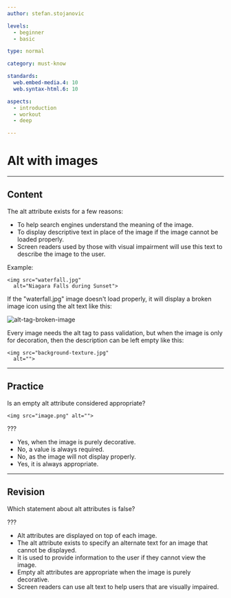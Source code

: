 ```yaml
---
author: stefan.stojanovic

levels:
  - beginner
  - basic

type: normal

category: must-know

standards:
  web.embed-media.4: 10
  web.syntax-html.6: 10

aspects:
  - introduction
  - workout
  - deep

---
```

# Alt with images
---
## Content

The alt attribute exists for a few reasons: 

* To help search engines understand the meaning of the image.
* To display descriptive text in place of the image if the image cannot be loaded properly. 
* Screen readers used by those with visual impairment will use this text to describe the image to the user. 

Example:
```
<img src="waterfall.jpg"
  alt="Niagara Falls during Sunset">
```
If the "waterfall.jpg" image doesn't load properly, it will display a broken image icon using the alt text like this: 

![alt-tag-broken-image](%3Csvg%20xmlns%3D%22http%3A%2F%2Fwww.w3.org%2F2000%2Fsvg%22%20width%3D%22100%%22%20height%3D%2260%22%3E%3Cg%20fill%3D%22none%22%20fill-rule%3D%22evenodd%22%3E%3Crect%20width%3D%22320%22%20height%3D%2260%22%20fill%3D%22%23FFF%22%20rx%3D%229%22%2F%3E%3Ctext%20fill%3D%22%23000%22%20font-family%3D%22TimesNewRomanPSMT%2C%20Times%20New%20Roman%22%20font-size%3D%2216%22%3E%3Ctspan%20x%3D%2237%22%20y%3D%2237%22%3ENiagara%20Falls%20during%20Sunset%3C%2Ftspan%3E%3C%2Ftext%3E%3Cg%20fill-rule%3D%22nonzero%22%3E%3Cpath%20fill%3D%22%238D8D8D%22%20d%3D%22M19.5%2039.15V38h-.05v1.15h.05z%22%2F%3E%3Cpath%20fill%3D%22%237BC274%22%20d%3D%22M21.75%2036.9H20.6V38h1.15v-1.1z%22%2F%3E%3Cpath%20fill%3D%22%239FC6B7%22%20d%3D%22M24.05%2033.45H22.9v1.15h1.15v-1.15zm-2.3%202.25v.05h1.15V34.6h-1.15v1.1zm3.4-2.25V32.3h-1.1v1.15h1.1z%22%2F%3E%3Cpath%20fill%3D%22%23C7DDE6%22%20d%3D%22M21.7%2035.75h-1.1v1.15h1.15v-1.15h-.05z%22%2F%3E%3Cpath%20fill%3D%22%23C2D0EE%22%20d%3D%22M24.05%2032.3h-2.3v2.3h1.15v-1.15h1.15V32.3zm7.95%200h-1.1v1.15h1.15V32.3H32z%22%2F%3E%3Cpath%20fill%3D%22%23D7E2FA%22%20d%3D%22M21.75%2026.55V24.3H20.6v11.45h1.15v-9.2z%22%2F%3E%3Cpath%20fill%3D%22%23D0DDF8%22%20d%3D%22M24.05%2024.3h-2.3v2.25h1.15v-1.1h1.15V24.3zm4.55%202.25V24.3h-2.3v1.15h1.15v1.1h1.15z%22%2F%3E%3Cpath%20fill%3D%22%23E0E9F8%22%20d%3D%22M21.75%2023.15H20.6v1.15h1.15v-1.15zm8%200H28.6v1.15h1.15v-1.15z%22%2F%3E%3Cpath%20fill%3D%22%239B9B9B%22%20d%3D%22M19.5%2020.85h-.05V38h.05V20.85z%22%2F%3E%3Cpath%20fill%3D%22%23A0A0A1%22%20d%3D%22M20.6%2022v-1.15h-1.1V38h1.1V22z%22%2F%3E%3Cpath%20fill%3D%22%23F3F7FD%22%20d%3D%22M21.75%2022H20.6v1.15h1.15V22zm12.6%204.55H33.2v1.15h1.15v-1.15z%22%2F%3E%3Cpath%20fill%3D%22%23838384%22%20d%3D%22M24.5%2039.15h1.8V38h-6.8v1.15h5zM33.2%2038h-3.45v1.15h5.7V38H33.2z%22%2F%3E%3Cpath%20fill%3D%22%2356B33E%22%20d%3D%22M33.2%2036.9h-2.3V38h2.3v-1.1zm-6.9-4.6v1.15h-2.25v1.15H22.9v1.15h-1.15V38h5.7v-1.1h1.15v-1.15h1.15V34.6h1.15v-1.15h-2.3V32.3h-2.3z%22%2F%3E%3Cpath%20fill%3D%22%238DC78D%22%20d%3D%22M34.35%2036.9H33.2V38h1.15v-1.1z%22%2F%3E%3Cpath%20fill%3D%22%236CB866%22%20d%3D%22M33.2%2035.75h-1.15v1.15h1.15v-1.15z%22%2F%3E%3Cpath%20fill%3D%22%23D5E1F8%22%20d%3D%22M33.2%2034.6v2.3h1.15v-2.3H33.2z%22%2F%3E%3Cpath%20fill%3D%22%23B4CCD6%22%20d%3D%22M30.85%2032.3h-1.1v1.15h1.15V32.3h-.05z%22%2F%3E%3Cpath%20fill%3D%22%23C6D4F1%22%20d%3D%22M26.3%2031.15h6.9V30H21.75v1.15h4.55z%22%2F%3E%3Cpath%20fill%3D%22%236CB761%22%20d%3D%22M28.6%2033.4v.05h1.15V32.3H28.6v1.1z%22%2F%3E%3Cpath%20fill%3D%22%23C5D2F1%22%20d%3D%22M26.3%2032.3v-1.15h-4.55v1.15h4.55zm2.3-1.15v1.15h4.6v-1.15h-4.6z%22%2F%3E%3Cpath%20fill%3D%22%2354AD3C%22%20d%3D%22M26.3%2032.35v-.05h-1.15v1.15h1.15v-1.1z%22%2F%3E%3Cpath%20fill%3D%22%23B6CFD7%22%20d%3D%22M28.6%2032.25v-1.1h-2.3v1.15h2.3v-.05z%22%2F%3E%3Cpath%20fill%3D%22%23CAD9F4%22%20d%3D%22M28.6%2028.85V27.7h-6.85v1.15h6.85z%22%2F%3E%3Cpath%20fill%3D%22%23FFF%22%20d%3D%22M27.45%2026.55v-1.1H26.3V24.3h-2.25v1.15H22.9v1.1h-1.15v1.15h5.7v-1.15zm8%203.45h-1.1v1.15H33.2v1.15h-1.15v1.15H30.9v1.15h-1.15v1.15H28.6v1.15h-1.15V38H26.3v1.15h3.45V38h1.15v-1.1h1.15v-1.15h1.15V34.6h1.15v-1.15h1.1V30zM32%2023.15h-1.1v2.3h2.3V24.3h-1.15v-1.15H32zm.05-2.3V22h1.15v1.15h1.15v1.15h1.1v-3.45h-3.4z%22%2F%3E%3Cpath%20fill%3D%22%23CDDAF6%22%20d%3D%22M28.6%2026.55h-1.15v1.15h1.15v-1.15z%22%2F%3E%3Cpath%20fill%3D%22%23D0DAF1%22%20d%3D%22M29.75%2027.7v-1.15H28.6v1.15h1.15z%22%2F%3E%3Cpath%20fill%3D%22%23DAE4FA%22%20d%3D%22M34.3%2028.85h-1.1v2.3h1.15v-2.3h-.05z%22%2F%3E%3Cpath%20fill%3D%22%23E3EBFB%22%20d%3D%22M33.2%2028.85h1.15V27.7H33.2v1.15z%22%2F%3E%3Cpath%20fill%3D%22%23D6E0F6%22%20d%3D%22M30.9%2027.7v1.15h2.3V27.7h-2.3z%22%2F%3E%3Cpath%20fill%3D%22%23CEDBF5%22%20d%3D%22M29.75%2028.85V27.7H28.6v1.15h1.15z%22%2F%3E%3Cpath%20fill%3D%22%23C7D6F3%22%20d%3D%22M30.85%2028.85h-9.1V30H33.2v-1.15h-2.35z%22%2F%3E%3Cpath%20fill%3D%22%23D3DFF6%22%20d%3D%22M29.75%2028.85h1.15V27.7h-1.15v1.15z%22%2F%3E%3Cpath%20fill%3D%22%23E6EBFA%22%20d%3D%22M30.85%2026.55h-1.1v1.15h1.15v-1.15h-.05z%22%2F%3E%3Cpath%20fill%3D%22%23D7E1F7%22%20d%3D%22M29.75%2026.55V24.3H28.6v2.25h1.15z%22%2F%3E%3Cpath%20fill%3D%22%23EEF3FB%22%20d%3D%22M33.2%2026.55h-2.3v1.15h2.3v-1.15z%22%2F%3E%3Cpath%20fill%3D%22%239F9F9F%22%20d%3D%22M34.35%2024.3H33.2v1.15h1.15V24.3zm-1.15-1.15h-1.15v1.15h1.15v-1.15zM32.05%2022H30.9v1.15h1.15V22z%22%2F%3E%3Cpath%20fill%3D%22%23909092%22%20d%3D%22M35.45%2033.45h-1.1V38h1.1v-4.55zm0-8h-1.1V30h1.1v-4.55z%22%2F%3E%3Cpath%20fill%3D%22%23F5F5F5%22%20d%3D%22M35.45%2024.3h-1.1v1.15h1.1V24.3zm-1.15-1.15h-1.1v1.15h1.15v-1.15h-.05zm-2.25-.05v.05h1.15V22h-1.15v1.1zm0-1.95v-.3H30.9V22h1.15v-.85z%22%2F%3E%3Cpath%20fill%3D%22%23A2A2A2%22%20d%3D%22M29.75%2021.95v-1.1H20.6V22h9.15v-.05z%22%2F%3E%3Cpath%20fill%3D%22%23919191%22%20d%3D%22M30.9%2020.85h-1.15v5.7h4.6v-1.1H30.9v-4.6z%22%2F%3E%3Cpath%20fill%3D%22%23DBE4F9%22%20d%3D%22M28.6%2023.15h-6.85v1.15h6.85v-1.15z%22%2F%3E%3Cpath%20fill%3D%22%23F1F6FC%22%20d%3D%22M26.75%2023.15h3V22h-8v1.15h5z%22%2F%3E%3C%2Fg%3E%3C%2Fg%3E%3C%2Fsvg%3E)

Every image needs the alt tag to pass validation, but when the image is only for decoration, then the description can be left empty like this:
```
<img src="background-texture.jpg"
  alt="">
```

---
## Practice

Is an empty alt attribute considered appropriate?

```
<img src="image.png" alt="">
```

???

* Yes, when the image is purely decorative.
* No, a value is always required.
* No, as the image will not display properly.
* Yes, it is always appropriate.

---
## Revision

Which statement about alt attributes is false?

???

 * Alt attributes are displayed on top of each image.
 * The alt attribute exists to specify an alternate text for an image that cannot be displayed.
 * It is used to provide information to the user if they cannot view the image.
 * Empty alt attributes are appropriate when the image is purely decorative.
 * Screen readers can use alt text to help users that are visually impaired.
